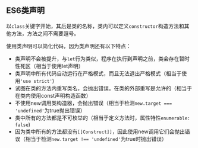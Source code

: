 
## ES6类声明
以`class`关键字开始，其后是类的名称，类内可以定义`constructor`构造方法和其他方法，方法之间不需要逗号。

使用类声明可以简化代码，因为类声明还有以下特点：
* 类声明不会被提升，与`let`行为类似，程序在执行到声明之前，类会存在暂时性死区（相当于使用let声明）
* 类声明中所有代码自动运行在严格模式，而且无法退出严格模式（相当于使用`'use strict'`)
* 试图在类的方法内重写类名，会抛出错误。在类的外部重写是允许的（相当于在类内使用const声明构造函数）
* 不使用new调用类构造器，会抛出错误（相当于检测`new.target === 'undefined'`为true抛出错误）
* 类中所有的方法都是不可枚举的（相当于定义方法时，属性特性`enumerable: false`)
* 因为类中所有的方法都没有`[[Construct]]`，因此使用new调用它们会抛出错误（相当于检测`new.target !== 'undefined'`为true时抛出错误）
